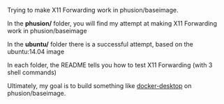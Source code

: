 Trying to make X11 Forwarding work in phusion/baseimage.

In the **phusion/** folder, you will find my attempt at making X11 Forwarding work in phusion/baseimage

In the **ubuntu/** folder there is a successful attempt, based on the ubuntu:14.04 image

In each folder, the README tells you how to test X11 Forwarding (with 3 shell commands)

Ultimately, my goal is to build something like [docker-desktop](https://github.com/rogaha/docker-desktop) on phusion/baseimage.

